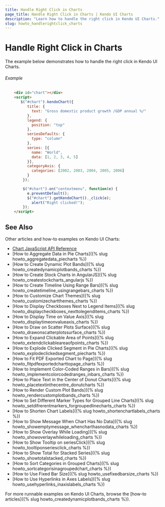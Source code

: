 ```yaml
---
title: Handle Right Click in Charts
page_title: Handle Right Click in Charts | Kendo UI Charts
description: "Learn how to handle the right click in Kendo UI Charts."
slug: howto_handlerightclick_charts
---
```


# Handle Right Click in Charts

The example below demonstrates how to handle the right click in Kendo UI Charts.

###### Example

```html
    <div id="chart"></div>
    <script>
       $("#chart").kendoChart({
          title: {
            text: "Gross domestic product growth /GDP annual %/"
          },
          legend: {
            position: "top"
          },
          seriesDefaults: {
            type: "column"
          },
          series: [{          
            name: "World",
            data: [1, 2, 3, 4, 5]
          }],         
          categoryAxis: {
            categories: [2002, 2003, 2004, 2005, 2006]
          }
        });

        $("#chart").on("contextmenu", function(e) {
          e.preventDefault();        
          $("#chart").getKendoChart()._click(e);
          	alert("Right clicked!");
        });
    </script>
```

## See Also

Other articles and how-to examples on Kendo UI Charts:

* [Chart JavaScript API Reference](/api/javascript/dataviz/ui/chart)
* [How to Aggregate Data in Pie Charts]({% slug howto_aggregatedata_piecharts %})
* [How to Create Dynamic Plot Bands]({% slug howto_createdynamicplotbands_charts %})
* [How to Create Stock Charts in AngularJS]({% slug howto_createstockcharts_angularjs %})
* [How to Create Timeline Using Range Bars]({% slug howto_createtimeline_usingrangebars_charts %})
* [How to Customize Chart Themes]({% slug howto_customizechartthemes_charts %})
* [How to Display Checkboxes Next to Legend Items]({% slug howto_displaycheckboxes_nexttolegenditems_charts %})
* [How to Display Time on Value Axis]({% slug howto_displaytimeonvalueaxis_charts %})
* [How to Draw on Scatter Plots Surface]({% slug howto_drawonscatterplotssurface_charts %})
* [How to Expand Clickable Area of Points]({% slug howto_extendclickableareaofpoints_charts %})
* [How to Explode Clicked Segment in Pie Charts]({% slug howto_explodeclickedsegment_piecharts %})
* [How to Fit PDF Exported Chart to Page]({% slug howto_fitpdfexportedcharttopage_charts %})
* [How to Implement Color-Coded Ranges in Bars]({% slug howto_implementcolorcodedranges_inbars_charts %})
* [How to Place Text in the Center of Donut Charts]({% slug howto_placetextinthecentre_donutcharts %})
* [How to Render Custom Plot Bands]({% slug howto_rendercustomplotbands_charts %})
* [How to Set Different Marker Types for Grouped Line Charts]({% slug howto_setdifrerentmarkers_forgroupedlinecharts_charts %})
* [How to Shorten Chart Labels]({% slug howto_shortenchartlabels_charts %})
* [How to Show Message When Chart Has No Data]({% slug howto_showemptymessage_whencharthasnodata_charts %})
* [How to Show Overlay While Loading]({% slug howto_showoverlaywhileloading_charts %})
* [How to Show Tooltip on seriesClick]({% slug howto_tooltiponseriesclick_charts %})
* [How to Show Total for Stacked Series]({% slug howto_showtotalstacked_charts %})
* [How to Sort Categories in Grouped Charts]({% slug howto_sortcategorisinagroupedchart_charts %})
* [How to Use Fixed Bar Size]({% slug howto_usefixedbarsize_charts %})
* [How to Use Hyperlinks in Axes Labels]({% slug howto_usehyperlinks_inaxislabels_charts %})

For more runnable examples on Kendo UI Charts, browse the [how-to articles]({% slug howto_createdynamicplotbands_charts %}).
